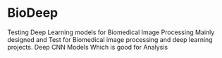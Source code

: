 # BioDeep
Testing Deep Learning models for Biomedical Image Processing
Mainly designed and Test for Biomedical image processing and deep learning projects.
Deep CNN Models
Which is good for Analysis
